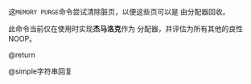 这`MEMORY PURGE`命令尝试清除脏页，以便这些页可以是
由分配器回收。

此命令当前仅在使用时实现**杰马洛克**作为
分配器，并评估为所有其他的良性 NOOP。

@return

@simple字符串回复
